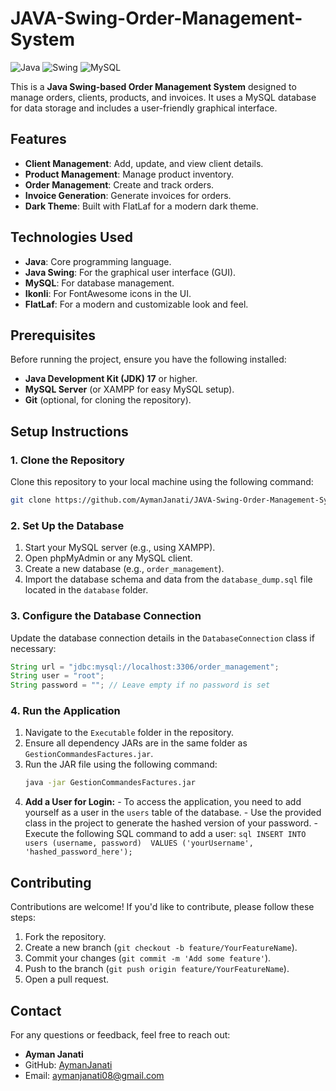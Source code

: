 # JAVA-Swing-Order-Management-System

![Java](https://img.shields.io/badge/Java-17-blue)
![Swing](https://img.shields.io/badge/Java%20Swing-GUI-orange)
![MySQL](https://img.shields.io/badge/MySQL-Database-green)

This is a **Java Swing-based Order Management System** designed to manage orders, clients, products, and invoices. It uses a MySQL database for data storage and includes a user-friendly graphical interface.

## Features
- **Client Management**: Add, update, and view client details.
- **Product Management**: Manage product inventory.
- **Order Management**: Create and track orders.
- **Invoice Generation**: Generate invoices for orders.
- **Dark Theme**: Built with FlatLaf for a modern dark theme.

## Technologies Used
- **Java**: Core programming language.
- **Java Swing**: For the graphical user interface (GUI).
- **MySQL**: For database management.
- **Ikonli**: For FontAwesome icons in the UI.
- **FlatLaf**: For a modern and customizable look and feel.

## Prerequisites
Before running the project, ensure you have the following installed:
- **Java Development Kit (JDK) 17** or higher.
- **MySQL Server** (or XAMPP for easy MySQL setup).
- **Git** (optional, for cloning the repository).

## Setup Instructions

### 1. Clone the Repository
Clone this repository to your local machine using the following command:
```bash
git clone https://github.com/AymanJanati/JAVA-Swing-Order-Management-System.git
```

### 2. Set Up the Database
1. Start your MySQL server (e.g., using XAMPP).
2. Open phpMyAdmin or any MySQL client.
3. Create a new database (e.g., `order_management`).
4. Import the database schema and data from the `database_dump.sql` file located in the `database` folder.

### 3. Configure the Database Connection
Update the database connection details in the `DatabaseConnection` class if necessary:
```java
String url = "jdbc:mysql://localhost:3306/order_management";
String user = "root";
String password = ""; // Leave empty if no password is set
```

### 4. Run the Application
1. Navigate to the `Executable` folder in the repository.
2. Ensure all dependency JARs are in the same folder as `GestionCommandesFactures.jar`.
3. Run the JAR file using the following command:
   ```bash
   java -jar GestionCommandesFactures.jar
   ```
4. **Add a User for Login:**
        - To access the application, you need to add yourself as a user in the `users` table of the database.
        - Use the provided class in the project to generate the hashed version of your password.
        - Execute the following SQL command to add a user:
          ```sql
          INSERT INTO users (username, password) 
          VALUES ('yourUsername', 'hashed_password_here');
          ```


## Contributing
Contributions are welcome! If you'd like to contribute, please follow these steps:
1. Fork the repository.
2. Create a new branch (`git checkout -b feature/YourFeatureName`).
3. Commit your changes (`git commit -m 'Add some feature'`).
4. Push to the branch (`git push origin feature/YourFeatureName`).
5. Open a pull request.


## Contact
For any questions or feedback, feel free to reach out:
- **Ayman Janati**  
- GitHub: [AymanJanati](https://github.com/AymanJanati)  
- Email: aymanjanati08@gmail.com
